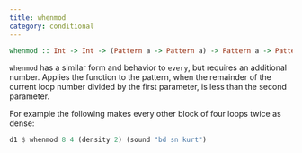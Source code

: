```yaml
---
title: whenmod
category: conditional
---
```


~~~~ haskell
whenmod :: Int -> Int -> (Pattern a -> Pattern a) -> Pattern a -> Pattern a
~~~~

`whenmod` has a similar form and behavior to `every`, but requires an 
additional number. Applies the function to the pattern, when the
remainder of the current loop number divided by the first parameter,
is less than the second parameter.

For example the following makes every other block of four loops twice
as dense:

~~~~ haskell
d1 $ whenmod 8 4 (density 2) (sound "bd sn kurt")
~~~~